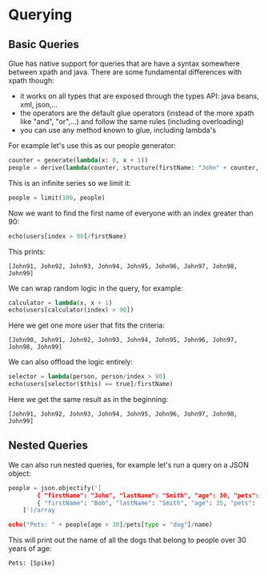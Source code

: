 # Querying

## Basic Queries

Glue has native support for queries that are have a syntax somewhere between xpath and java. There are some fundamental differences with xpath though:

- it works on all types that are exposed through the types API: java beans, xml, json,...
- the operators are the default glue operators (instead of the more xpath like "and", "or",...) and follow the same rules (including overloading)
- you can use any method known to glue, including lambda's

For example let's use this as our people generator:

```python
counter = generate(lambda(x: 0, x + 1))
people = derive(lambda(counter, structure(firstName: "John" + counter, lastName: "Smith", index: counter)), counter)
```

This is an infinite series so we limit it:

```python
people = limit(100, people)
```

Now we want to find the first name of everyone with an index greater than 90:

```python
echo(users[index > 90]/firstName)
```

This prints:

```
[John91, John92, John93, John94, John95, John96, John97, John98, John99]
```

We can wrap random logic in the query, for example:

```python
calculator = lambda(x, x + 1)
echo(users[calculator(index) > 90])
```

Here we get one more user that fits the criteria:

```
[John90, John91, John92, John93, John94, John95, John96, John97, John98, John99]
```

We can also offload the logic entirely:

```python
selector = lambda(person, person/index > 90)
echo(users[selector($this) == true]/firstName)
```

Here we get the same result as in the beginning:

```
[John91, John92, John93, John94, John95, John96, John97, John98, John99]
```

## Nested Queries

We can also run nested queries, for example let's run a query on a JSON object:

```python
people = json.objectify('[
		{ "firstName": "John", "lastName": "Smith", "age": 30, "pets": [{ "name": "Rex", "type": "dog" }, { "name": "Delilah", "type": "goldfish" }] },
		{ "firstName": "Bob", "lastName": "Smith", "age": 35, "pets": [{ "name": "Max", "type": "cat" }, { "name": "Spike", "type": "dog" }] }
	]')/array

echo("Pets: " + people[age > 30]/pets[type = "dog"]/name)
```

This will print out the name of all the dogs that belong to people over 30 years of age:

```
Pets: [Spike]
```
